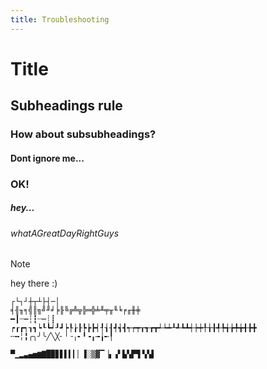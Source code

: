 ```yaml
---
title: Troubleshooting
---
```


# Title

## Subheadings rule

### How about subsubheadings?

#### Dont ignore me...

### OK!

##### hey...

###### whatAGreatDayRightGuys

> [!NOTE]
> hey there :)

```
┌└┐┘┼┬┴├┤─│
╡╢╖╕╣║╗╝╜╛╞╟╚╔╩╦╠═╬╧╨╤╥╙╘╒╓╫╪
━┃┄┅┆┇┈┉┊┋
┍┎┏┑┒┓┕┖┗┙┚┛┝┞┟┠┡┢┣┥┦┧┨┩┪┫┭┮┯┰┱┲┳┵┶┷┸┹┺┻┽┾┿╀╁╂╃╄╅╆╇╈╉╊╋
╌╍╎╏╭╮╯╰╱╲╳╴╵╶╷╸╹╺╻╼╽╾╿

▀▁▂▃▄▅▆▇█▉▊▋▌▍▎▏▐░▒▓▔▕▖▗▘▙▚▛▜▝▞▟
```
